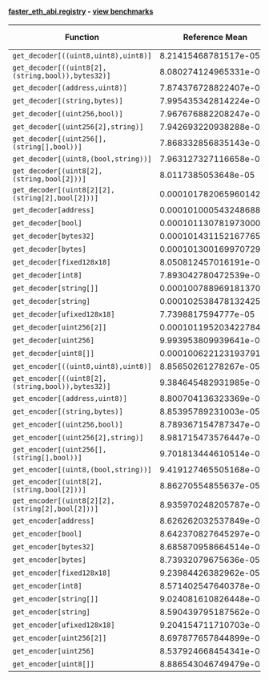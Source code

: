 #### [faster_eth_abi.registry](https://github.com/BobTheBuidler/faster-eth-abi/blob/master/faster_eth_abi/registry.py) - [view benchmarks](https://github.com/BobTheBuidler/faster-eth-abi/blob/master/benchmarks/test_registry_benchmarks.py)

| Function | Reference Mean | Faster Mean | % Change | Speedup (%) | x Faster | Faster |
|----------|---------------|-------------|----------|-------------|----------|--------|
| `get_decoder[((uint8,uint8),uint8)]` | 8.21415468781517e-05 | 8.034295167956275e-05 | 2.19% | 2.24% | 1.02x | ✅ |
| `get_decoder[((uint8[2],(string,bool)),bytes32)]` | 8.080274124965331e-05 | 8.065926435597579e-05 | 0.18% | 0.18% | 1.00x | ✅ |
| `get_decoder[(address,uint8)]` | 7.874376728822407e-05 | 8.212936085139355e-05 | -4.30% | -4.12% | 0.96x | ❌ |
| `get_decoder[(string,bytes)]` | 7.995435342814224e-05 | 8.117715206537265e-05 | -1.53% | -1.51% | 0.98x | ❌ |
| `get_decoder[(uint256,bool)]` | 7.967676882208247e-05 | 8.446867724272574e-05 | -6.01% | -5.67% | 0.94x | ❌ |
| `get_decoder[(uint256[2],string)]` | 7.942693220938288e-05 | 8.01181020126829e-05 | -0.87% | -0.86% | 0.99x | ❌ |
| `get_decoder[(uint256[],(string[],bool))]` | 7.868332856835143e-05 | 7.977747349262315e-05 | -1.39% | -1.37% | 0.99x | ❌ |
| `get_decoder[(uint8,(bool,string))]` | 7.963127327116658e-05 | 7.999044146652847e-05 | -0.45% | -0.45% | 1.00x | ❌ |
| `get_decoder[(uint8[2],(string,bool[2]))]` | 8.0117385053648e-05 | 8.007164523551272e-05 | 0.06% | 0.06% | 1.00x | ✅ |
| `get_decoder[(uint8[2][2],(string[2],bool[2]))]` | 0.00010178206596014228 | 0.00010154889192266471 | 0.23% | 0.23% | 1.00x | ✅ |
| `get_decoder[address]` | 0.000101000543248688 | 0.0001005239170512448 | 0.47% | 0.47% | 1.00x | ✅ |
| `get_decoder[bool]` | 0.0001011307819730009 | 0.0001010068705418638 | 0.12% | 0.12% | 1.00x | ✅ |
| `get_decoder[bytes32]` | 0.00010143115216776512 | 0.00010340068767046969 | -1.94% | -1.90% | 0.98x | ❌ |
| `get_decoder[bytes]` | 0.000101300169970729 | 0.00010032110935440725 | 0.97% | 0.98% | 1.01x | ✅ |
| `get_decoder[fixed128x18]` | 8.050812457016191e-05 | 7.949504997388505e-05 | 1.26% | 1.27% | 1.01x | ✅ |
| `get_decoder[int8]` | 7.893042780472539e-05 | 8.491984488185185e-05 | -7.59% | -7.05% | 0.93x | ❌ |
| `get_decoder[string[]]` | 0.00010078896918137056 | 0.00010185351346114557 | -1.06% | -1.05% | 0.99x | ❌ |
| `get_decoder[string]` | 0.00010253847813242588 | 0.00010055701226767237 | 1.93% | 1.97% | 1.02x | ✅ |
| `get_decoder[ufixed128x18]` | 7.7398817594777e-05 | 7.837964087260114e-05 | -1.27% | -1.25% | 0.99x | ❌ |
| `get_decoder[uint256[2]]` | 0.00010119520342278401 | 0.00010178988614725534 | -0.59% | -0.58% | 0.99x | ❌ |
| `get_decoder[uint256]` | 9.993953809939641e-05 | 0.00010222111977113341 | -2.28% | -2.23% | 0.98x | ❌ |
| `get_decoder[uint8[]]` | 0.00010062212319379108 | 0.00010049632876413557 | 0.13% | 0.13% | 1.00x | ✅ |
| `get_encoder[((uint8,uint8),uint8)]` | 8.85650261278267e-05 | 8.814276250822339e-05 | 0.48% | 0.48% | 1.00x | ✅ |
| `get_encoder[((uint8[2],(string,bool)),bytes32)]` | 9.384645482931985e-05 | 9.372031935215501e-05 | 0.13% | 0.13% | 1.00x | ✅ |
| `get_encoder[(address,uint8)]` | 8.800704136323369e-05 | 8.805267228632134e-05 | -0.05% | -0.05% | 1.00x | ❌ |
| `get_encoder[(string,bytes)]` | 8.85395789231003e-05 | 8.76489861601078e-05 | 1.01% | 1.02% | 1.01x | ✅ |
| `get_encoder[(uint256,bool)]` | 8.789367154787347e-05 | 8.707524372360456e-05 | 0.93% | 0.94% | 1.01x | ✅ |
| `get_encoder[(uint256[2],string)]` | 8.981715473576447e-05 | 8.663165890753456e-05 | 3.55% | 3.68% | 1.04x | ✅ |
| `get_encoder[(uint256[],(string[],bool))]` | 9.701813444610514e-05 | 9.65625858026499e-05 | 0.47% | 0.47% | 1.00x | ✅ |
| `get_encoder[(uint8,(bool,string))]` | 9.419127465505168e-05 | 9.375783143672056e-05 | 0.46% | 0.46% | 1.00x | ✅ |
| `get_encoder[(uint8[2],(string,bool[2]))]` | 8.86270554855637e-05 | 8.770412993609445e-05 | 1.04% | 1.05% | 1.01x | ✅ |
| `get_encoder[(uint8[2][2],(string[2],bool[2]))]` | 8.935970248205787e-05 | 8.746995890931661e-05 | 2.11% | 2.16% | 1.02x | ✅ |
| `get_encoder[address]` | 8.626262032537849e-05 | 8.455659240933236e-05 | 1.98% | 2.02% | 1.02x | ✅ |
| `get_encoder[bool]` | 8.642370827645297e-05 | 8.615917492162787e-05 | 0.31% | 0.31% | 1.00x | ✅ |
| `get_encoder[bytes32]` | 8.685870958664514e-05 | 8.735845139449879e-05 | -0.58% | -0.57% | 0.99x | ❌ |
| `get_encoder[bytes]` | 8.73932079675636e-05 | 8.600837613115299e-05 | 1.58% | 1.61% | 1.02x | ✅ |
| `get_encoder[fixed128x18]` | 9.23984426382962e-05 | 9.185389919468356e-05 | 0.59% | 0.59% | 1.01x | ✅ |
| `get_encoder[int8]` | 8.571402547640378e-05 | 8.56822123682281e-05 | 0.04% | 0.04% | 1.00x | ✅ |
| `get_encoder[string[]]` | 9.024081610826448e-05 | 9.124580842635792e-05 | -1.11% | -1.10% | 0.99x | ❌ |
| `get_encoder[string]` | 8.590439795187562e-05 | 8.53206897392356e-05 | 0.68% | 0.68% | 1.01x | ✅ |
| `get_encoder[ufixed128x18]` | 9.204154711710703e-05 | 9.30207006964147e-05 | -1.06% | -1.05% | 0.99x | ❌ |
| `get_encoder[uint256[2]]` | 8.697877657844899e-05 | 8.85742296955257e-05 | -1.83% | -1.80% | 0.98x | ❌ |
| `get_encoder[uint256]` | 8.537924668454341e-05 | 8.421904136437379e-05 | 1.36% | 1.38% | 1.01x | ✅ |
| `get_encoder[uint8[]]` | 8.886543046749479e-05 | 9.300997645995383e-05 | -4.66% | -4.46% | 0.96x | ❌ |
